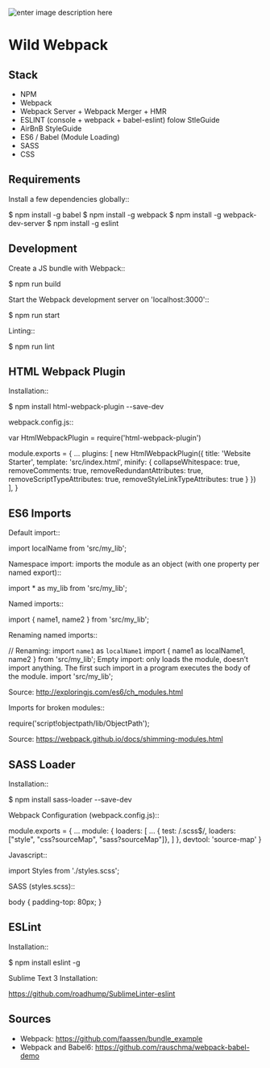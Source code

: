 
![enter image description here](https://camo.githubusercontent.com/f1d103872f836f33dbff7a74ed819004f792a4ad/687474703a2f2f7765627061636b2e6769746875622e696f2f6173736574732f6c6f676f2e706e67)

Wild Webpack
=======================

Stack
-----

- NPM
- Webpack
- Webpack Server + Webpack Merger + HMR
- ESLINT (console + webpack + babel-eslint) folow StleGuide
- AirBnB StyleGuide
- ES6 / Babel (Module Loading)
- SASS
- CSS




Requirements
------------

Install a few dependencies globally::

  $ npm install -g babel
  $ npm install -g webpack
  $ npm install -g webpack-dev-server
  $ npm install -g eslint


Development
-----------

Create a JS bundle with Webpack::

  $ npm run build

Start the Webpack development server on 'localhost:3000'::

  $ npm run start


Linting::

  $ npm run lint


HTML Webpack Plugin
-------------------

Installation::

  $ npm install html-webpack-plugin --save-dev

webpack.config.js::

  var HtmlWebpackPlugin = require('html-webpack-plugin')

  module.exports = {
    ...
    plugins: [
      new HtmlWebpackPlugin({
        title: 'Website Starter',
        template: 'src/index.html',
        minify: {
          collapseWhitespace: true,
          removeComments: true,
          removeRedundantAttributes: true,
          removeScriptTypeAttributes: true,
          removeStyleLinkTypeAttributes: true
        }
      })
    ],
  }


ES6 Imports
------------

Default import::

  import localName from 'src/my_lib';

Namespace import: imports the module as an object (with one property per named export)::

  import * as my_lib from 'src/my_lib';

Named imports::

  import { name1, name2 } from 'src/my_lib';

Renaming named imports::

  // Renaming: import `name1` as `localName1`
  import { name1 as localName1, name2 } from 'src/my_lib';
Empty import: only loads the module, doesn’t import anything. The first such import in a program executes the body of the module.
  import 'src/my_lib';

Source: http://exploringjs.com/es6/ch_modules.html

Imports for broken modules::

  require('script!objectpath/lib/ObjectPath');

Source: https://webpack.github.io/docs/shimming-modules.html


SASS Loader
-----------

Installation::

  $ npm install sass-loader --save-dev

Webpack Configuration (webpack.config.js)::

  module.exports = {
    ...
    module: {
      loaders: [
        ...
        { test: /\.scss$/, loaders: ["style", "css?sourceMap", "sass?sourceMap"]},
      ]
    },
    devtool: 'source-map'
  }

Javascript::

  import Styles from './styles.scss';

SASS (styles.scss)::

  body {
      padding-top: 80px;
  }



ESLint
------

Installation::

  $ npm install eslint -g

Sublime Text 3 Installation:

https://github.com/roadhump/SublimeLinter-eslint

Sources
-------

- Webpack: https://github.com/faassen/bundle_example
- Webpack and Babel6: https://github.com/rauschma/webpack-babel-demo

